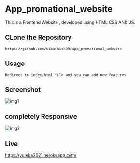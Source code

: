 # App_promational_website

This is a Frontend Website , developed using HTML CSS AND JS.

## CLone the Repository
```
https://github.com/sibashish99/App_promational_website

```

## Usage
```
Redirect to index.html file and you can add new features.

```
## Screenshot
![img1](https://user-images.githubusercontent.com/62691250/119230969-3665b880-bb3c-11eb-96e3-c371302a3051.png)

## completely Responsive 
![img2](https://user-images.githubusercontent.com/62691250/119231025-67de8400-bb3c-11eb-90df-706962a1fc83.png)

## Live
https://yureka2021.herokuapp.com/
